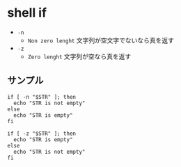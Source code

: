 # shell if

- `-n`
  - `Non zero lenght` 文字列が空文字でないなら真を返す
- `-z`
  - `Zero lenght` 文字列が空なら真を返す

## サンプル

``` shell
if [ -n "$STR" ]; then
  echo "STR is not empty"
else
  echo "STR is empty"
fi
```

``` shell
if [ -z "$STR" ]; then
  echo "STR is empty"
else
  echo "STR is not empty"
fi
```